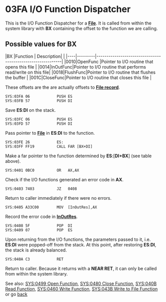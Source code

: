 # 03FA I/O Function Dispatcher

This is the I/O Function Dispatcher for a **[File](TEXT-FILE-TYPE.md)**. It is called from within the system library with **BX** containing the offset to the function we are calling.

## Possible values for BX

|BX  |Function | Description|                                               |
|----|---------|------------------------------------------------------------|
|0010|OpenFunc |Pointer to I/O routine that opens this file                 |
|0014|InOutFunc|Pointer to I/O routine that performs read/write on this file|
|0018|FlushFunc|Pointer to I/O routine that flushes the buffer              |
|001C|CloseFunc|Pointer to I/O routine that closes this file                |

These offsets are the are actually offsets to **[File record](TEXT-FILE-TYPE.md)**.

```
SYS:03FA 06            PUSH	ES
SYS:03FB 57            PUSH	DI
```

Save **ES**:**DI** on the stack.

```
SYS:03FC 06            PUSH	ES
SYS:03FD 57            PUSH	DI
```

Pass pointer to **[File](TEXT-FILE-TYPE.md)** in **ES**:**DI** to the function.

```
SYS:03FE 26            ES:
SYS:03FF FF19          CALL	FAR [BX+DI]
```

Make a far pointer to the function determined by **ES**:[**DI+BX**] (see table above).

```
SYS:0401 0BC0          OR	AX,AX
```

Check if the I/O functions generated an error code in **AX**.

```
SYS:0403 7403          JZ	0408
```

Return to caller immediately if there were no errors.

```
SYS:0405 A33C00        MOV	[InOutRes],AX
```

Record the error code in **[InOutRes](DATA.md)**.

```
SYS:0408 5F            POP	DI
SYS:0409 07            POP	ES
```

Upon returning from the I/O functions, the parameters passed to it, i.e. **ES**:**DI** were popped-off from the stack. At this point, after restoring **ES**:**DI**, the stack is already balanced.

```
SYS:040A C3            RET
```

Return to caller. Because it returns with a **NEAR RET**, it can only be called from within the system library.

See also: [SYS:0499 Open Function](0499-OPEN-FUNC.md), [SYS:0480 Close Function](0480-CLOSE-FUNC.md), [SYS:040B Read Function](040B-READ-FUNC.md), [SYS:0460 Write Function](0460-WRITE-FUNC.md), [SYS:043B Write to File Function](043B-WRITE-TO-FILE-FUNC.md) or go [back](../README.md)